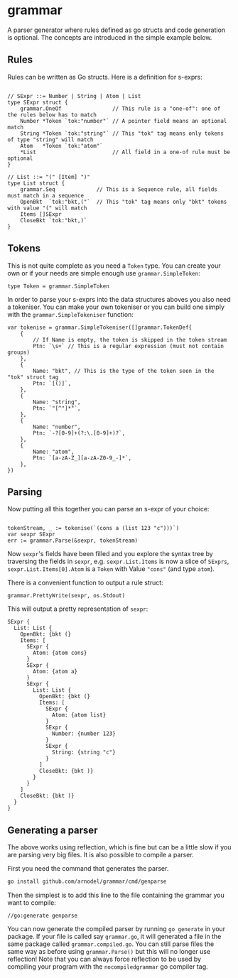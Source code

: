 # grammar

A parser generator where rules defined as go structs and code generation is
optional.  The concepts are introduced in the simple example below.

## Rules

Rules can be written as Go structs.  Here is a definition for s-exprs:

```golang

// SExpr ::= Number | String | Atom | List
type SExpr struct {
    grammar.OneOf                // This rule is a "one-of": one of the rules below has to match
    Number *Token `tok:"number"` // A pointer field means an optional match
    String *Token `tok:"string"` // This "tok" tag means only tokens of type "string" will match
    Atom   *Token `tok:"atom"`
    *List                        // All field in a one-of rule must be optional
}

// List ::= "(" [Item] ")"
type List struct {
    grammar.Seq             // This is a Sequence rule, all fields must match in a sequence
    OpenBkt  `tok:"bkt,("`  // This "tok" tag means only "bkt" tokens with value "(" will match
    Items []SExpr
    CloseBkt `tok:"bkt,)`
}
```

## Tokens

This is not quite complete as you need a `Token` type.  You can create your own or if your needs are simple enough use `grammar.SimpleToken`:

```golang
type Token = grammar.SimpleToken
```

In order to parse your s-exprs into the data structures aboves you also need a tokeniser.  You can make your own tokeniser or you can build one simply with the `grammar.SimpleTokeniser` function:

```golang
var tokenise = grammar.SimpleTokeniser([]grammar.TokenDef{
    {
        // If Name is empty, the token is skipped in the token stream
        Ptn: `\s+` // This is a regular expression (must not contain groups)
    },
    {
        Name: "bkt", // This is the type of the token seen in the "tok" struct tag
        Ptn: `[()]`,
    },
    {
        Name: "string",
        Ptn: `"[^"]*"`,
    },
    {
        Name: "number",
        Ptn: `-?[0-9]+(?:\.[0-9]+)?`,
    },
    {
        Name: "atom",
        Ptn: `[a-zA-Z_][a-zA-Z0-9_-]*`,
    },
})
```

## Parsing

Now putting all this together you can parse an s-expr of your choice:

```golang

tokenStream, _ := tokenise(`(cons a (list 123 "c")))`)
var sexpr SExpr
err := grammar.Parse(&sexpr, tokenStream)
```

Now `sexpr`'s fields have been filled and you explore the syntax tree by
traversing the fields in `sexpr`, e.g. `sexpr.List.Items` is now a slice of
`SExprs`, `sexpr.List.Items[0].Atom` is a `Token` with Value `"cons"` (and type
`atom`).

There is a convenient function to output a rule struct:

```golang
grammar.PrettyWrite(sexpr, os.Stdout)
```

This will output a pretty representation of `sexpr`:
```
SExpr {
  List: List {
    OpenBkt: {bkt (}
    Items: [
      SExpr {
        Atom: {atom cons}
      }
      SExpr {
        Atom: {atom a}
      }
      SExpr {
        List: List {
          OpenBkt: {bkt (}
          Items: [
            SExpr {
              Atom: {atom list}
            }
            SExpr {
              Number: {number 123}
            }
            SExpr {
              String: {string "c"}
            }
          ]
          CloseBkt: {bkt )}
        }
      }
    ]
    CloseBkt: {bkt )}
  }
}
```

## Generating a parser

The above works using reflection, which is fine but can be a little slow if you
are parsing very big files.  It is also possible to compile a parser.

First you need the command that generates the parser.

```sh
go install github.com/arnodel/grammar/cmd/genparse
```

Then the simplest is to add this line to the file containing the grammar you
want to compile:

```golang
//go:generate genparse
```

You can now generate the compiled parser by running `go generate` in your
package.  If your file is called say `grammar.go`, it will generated a file in
the same package called `grammar.compiled.go`.  You can still parse files the
same way as before using `grammar.Parse()` but this will no longer use
reflection!  Note that you can always force reflection to be used by compiling your
program with the `nocompiledgrammar` go compiler tag.
